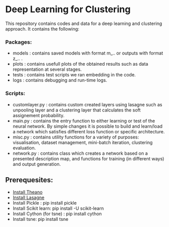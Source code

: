 Deep Learning for Clustering
===========================

This repository contains codes and data for a deep learning and clustering approach. It contains the following:

### Packages:
- models    : contains saved models with format m_.. or outputs with format z_.. .
- plots     : contains usefull plots of the obtained results such as data representation at several stages.
- tests     : contains test scripts we ran embedding in the code.
- logs      : contains debugging and run-time logs.

### Scripts:
- customlayer.py    : contains custom created layers using lasagne such as unpooling layer and a clustering layer that calculates the soft assignement probability.
- main.py           : contains the entry function to either learning or test of the neural network. By simple changes it is possible to  build and learn/load a network which satisfies different loss function or specific architecture.
- misc.py           : contains utility functions for a variety of purposes: visualisation, dataset management, mini-batch iteration, clustering evaluation.
- network.py        : contains class which creates a network based on a presented description map, and functions for training (in different ways) and output generation.


## Prerequesites:
- [Install Theano](http://deeplearning.net/software/theano/install.html)
- [Install Lasagne](http://lasagne.readthedocs.io/en/latest/user/installation.html)
- Install Pickle : pip install pickle
- Install Scikit learn: pip install -U scikit-learn
- Install Cython (for tsne) : pip install cython
- Install tsne: pip install tsne
